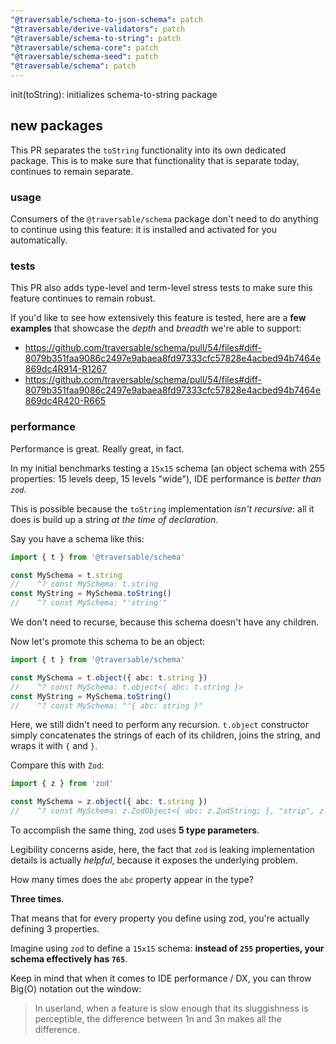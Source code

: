 ```yaml
---
"@traversable/schema-to-json-schema": patch
"@traversable/derive-validators": patch
"@traversable/schema-to-string": patch
"@traversable/schema-core": patch
"@traversable/schema-seed": patch
"@traversable/schema": patch
---
```


init(toString): initializes schema-to-string package

## new packages

This PR separates the `toString` functionality into its own dedicated package. This is to make sure that functionality that
is separate today, continues to remain separate.

### usage

Consumers of the `@traversable/schema` package don't need to do anything to continue using this feature: it is installed and
activated for you automatically.

### tests

This PR also adds type-level and term-level stress tests to make sure this feature continues to remain robust.

If you'd like to see how extensively this feature is tested, here are a **few examples** that showcase the _depth_ and _breadth_ we're
able to support:

- https://github.com/traversable/schema/pull/54/files#diff-8079b351faa9086c2497e9abaea8fd97333cfc57828e4acbed94b7464e869dc4R914-R1267
- https://github.com/traversable/schema/pull/54/files#diff-8079b351faa9086c2497e9abaea8fd97333cfc57828e4acbed94b7464e869dc4R420-R665

### performance

Performance is great. Really great, in fact.

In my initial benchmarks testing a `15x15` schema (an object schema with 255 properties: 15 levels deep, 15 levels "wide"), IDE performance
is _better than `zod`_.

This is possible because the `toString` implementation _isn't recursive_: all it does is build up a string _at the time of declaration_.

Say you have a schema like this:

```typescript
import { t } from '@traversable/schema'

const MySchema = t.string
//    ^? const MySchema: t.string
const MyString = MySchema.toString()
//    ^? const MySchema: "'string'"
```

We don't need to recurse, because this schema doesn't have any children.

Now let's promote this schema to be an object:

```typescript
import { t } from '@traversable/schema'

const MySchema = t.object({ abc: t.string })
//    ^? const MySchema: t.object<{ abc: t.string }>
const MyString = MySchema.toString()
//    ^? const MySchema: "'{ abc: string }"
```

Here, we still didn't need to perform any recursion. `t.object` constructor simply concatenates the strings of each of its children, 
joins the string, and wraps it with `{` and `}`.

Compare this with `Zod`:

```typescript
import { z } from 'zod'

const MySchema = z.object({ abc: t.string })
//    ^? const MySchema: z.ZodObject<{ abc: z.ZodString; }, "strip", z.ZodTypeAny, { abc: string; }, { abc: string; }>
```

To accomplish the same thing, zod uses __5 type parameters__.

Legibility concerns aside, here, the fact that `zod` is leaking implementation details is actually _helpful_,
because it exposes the underlying problem.

How many times does the `abc` property appear in the type?

__Three times__.

That means that for every property you define using zod, you're actually defining 3 properties.

Imagine using `zod` to define a `15x15` schema: __instead of `255` properties, your schema effectively has `765`__.

Keep in mind that when it comes to IDE performance / DX, you can throw Big(O) notation out the window: 

> In userland, when a feature is slow enough that its sluggishness is perceptible, the difference between 1n and 3n makes all the difference.
